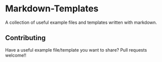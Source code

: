 # Markdown-Templates
A collection of useful example files and templates written with markdown.
## Contributing
Have a useful example file/template you want to share? Pull requests welcome!! 
